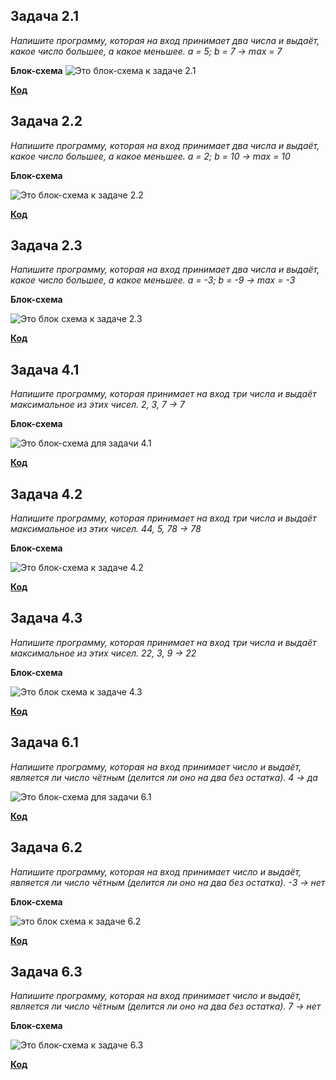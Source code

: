 ## Задача 2.1

*Напишите программу, которая на вход принимает два числа и выдаёт, какое число большее, а какое меньшее. a = 5; b = 7 -> max = 7*

**Блок-схема**
![Это блок-схема к задаче 2.1](task_2/blockdiagram.jpg)

**[Код](task_2/Program.cs)**

## Задача 2.2

*Напишите программу, которая на вход принимает два числа и выдаёт, какое число большее, а какое меньшее. a = 2; b = 10 -> max = 10*

**Блок-схема**

![Это блок-схема к задаче 2.2](task_2.2/blockdiagram2.2.jpg)

**[Код](task_2.2/Program.cs)**


## Задача 2.3

*Напишите программу, которая на вход принимает два числа и выдаёт, какое число большее, а какое меньшее. a = -3; b = -9 -> max = -3*

**Блок-схема**

![Это блок схема к задаче 2.3](task_2.3/blockdiagram2.3.jpg)

**[Код](task_2.3/Program.cs)**

## Задача 4.1

*Напишите программу, которая принимает на вход три числа и выдаёт максимальное из этих чисел. 2, 3, 7 -> 7*

**Блок-схема**

![Это блок-схема для задачи 4.1](task_4.1/blockdiagram4.1.jpg)

**[Код](task_4.1/Program.cs)**

## Задача 4.2

*Напишите программу, которая принимает на вход три числа и выдаёт максимальное из этих чисел. 44, 5, 78 -> 78*

**Блок-схема**

![Это блок-схема к задаче 4.2](task_4.2/blockdiagram4.2.jpg)

**[Код](task_4.2/Program.cs)**

## Задача 4.3

*Напишите программу, которая принимает на вход три числа и выдаёт максимальное из этих чисел. 22, 3, 9 -> 22*

**Блок-схема**

![Это блок схема к задаче 4.3](task_4.3/blockdiagram4.3.jpg)

**[Код](task_4.3/Program.cs)**

## Задача 6.1

*Напишите программу, которая на вход принимает число и выдаёт, является ли число чётным (делится ли оно на два без остатка). 4 -> да*

![Это блок-схема для задачи 6.1](task_6.1/blockdiagram6.1.jpg)

**[Код](task_6.1/Program.cs)**

## Задача 6.2 

*Напишите программу, которая на вход принимает число и выдаёт, является ли число чётным (делится ли оно на два без остатка). -3 -> нет*

**Блок-схема**

![это блок схема к задаче 6.2](task_6.2/blockdiagram6.2.jpg)

**[Код](task_6.2/Program.cs)**

## Задача 6.3

*Напишите программу, которая на вход принимает число и выдаёт, является ли число чётным (делится ли оно на два без остатка). 7 -> нет*

**Блок-схема**

![Это блок-схема к задаче 6.3](task_6.3/blockdiagram6.3.jpg)

**[Код](task_6.3/Program.cs)**